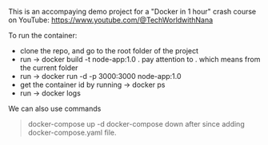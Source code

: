 This is an accompaying demo project for a "Docker in 1 hour" crash course on YouTube: https://www.youtube.com/@TechWorldwithNana

To run the container:
- clone the repo, and go to the root folder of the project
- run -> docker build -t node-app:1.0 .  pay attention to . which means from the current folder
- run -> docker run -d -p 3000:3000 node-app:1.0
- get the container id by running -> docker ps
- run -> docker logs <container id>


We can also use commands 
> docker-compose up -d
> docker-compose down
after since adding docker-compose.yaml file. 
